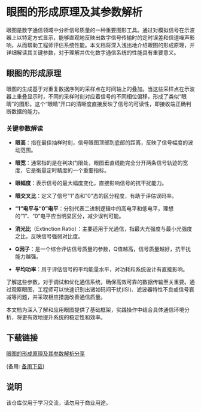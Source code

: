 # 眼图的形成原理及其参数解析

眼图是数字通信领域中分析信号质量的一种重要图形工具。通过对模拟信号在示波器上以特定方式显示，能够直观地反映出数字信号传输时的定时误差和信道噪声影响，从而帮助工程师评估系统性能。本文档将深入浅出地介绍眼图的形成原理，并详细解读其关键参数，对于理解并优化数字通信系统的性能具有重要意义。

## 眼图的形成原理

眼图的生成基于对重复数据序列的采样点在时间轴上的叠加。当这些采样点在示波器上重叠显示时，不同的采样时刻对应着信号的不同相位偏移，形成了类似“眼睛”的图形。这个“眼睛”开口的清晰度直接反映了信号的可读性，即接收端正确判断数据的能力。

### 关键参数解读

- **眼高**：指在最佳抽样时刻，信号眼图顶部到底部的距离，反映了信号幅度的波动范围。
  
- **眼宽**：通常指的是在判决门限处，眼图垂直线能完全分开两条信号轨迹的宽度，它是衡量定时精度的一个重要指标。
  
- **眼幅度**：表示信号的最大幅度变化，直接影响信号的抗干扰能力。
  
- **眼交叉比**：定义了信号"1"态和"0"态的区分程度，有助于评估误码率。
  
- **“1”电平与“0”电平**：分别代表二进制逻辑中的高电平和低电平，理想的“1”、“0”电平应当明显区分，减少误判可能。
  
- **消光比**（Extinction Ratio）：主要适用于光通信，指最大光强度与最小光强度之比，反映信号强弱对比度。
  
- **Q因子**：是一个综合评估信号质量的参数，Q值越高，信号质量越好，抗干扰能力越强。
  
- **平均功率**：用于评估信号的平均能量水平，对功耗和系统设计有直接影响。

了解这些参数，对于调试和优化通信系统，确保高效可靠的数据传输至关重要。通过观察眼图，工程师可以快速识别出诸如码间干扰(ISI)、滤波器特性不良或信号衰减等问题，并采取相应措施改善通信质量。

本文档为深入了解和应用眼图提供了基础框架，实践操作中结合具体通信环境分析，将更有效地提升系统的稳定性和效率。

## 下载链接
[眼图的形成原理及其参数解析分享](https://pan.quark.cn/s/d884a0243887) 

(备用: [备用下载](https://pan.baidu.com/s/1StPJcoZvE9OEQUQEuYg-Qg?pwd=1234))

## 说明

该仓库仅用于学习交流，请勿用于商业用途。
